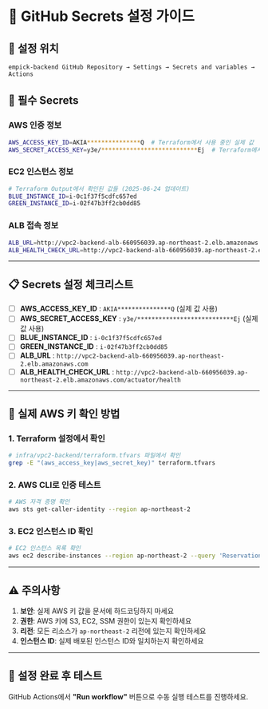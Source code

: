 # 🔐 GitHub Secrets 설정 가이드

## 📍 설정 위치

`empick-backend GitHub Repository → Settings → Secrets and variables → Actions`

## 🔑 필수 Secrets

### **AWS 인증 정보**

```bash
AWS_ACCESS_KEY_ID=AKIA***************Q  # Terraform에서 사용 중인 실제 값
AWS_SECRET_ACCESS_KEY=y3e/***************************Ej  # Terraform에서 사용 중인 실제 값
```

### **EC2 인스턴스 정보**

```bash
# Terraform Output에서 확인된 값들 (2025-06-24 업데이트)
BLUE_INSTANCE_ID=i-0c1f37f5cdfc657ed
GREEN_INSTANCE_ID=i-02f47b3ff2cb0dd85
```

### **ALB 접속 정보**

```bash
ALB_URL=http://vpc2-backend-alb-660956039.ap-northeast-2.elb.amazonaws.com
ALB_HEALTH_CHECK_URL=http://vpc2-backend-alb-660956039.ap-northeast-2.elb.amazonaws.com/actuator/health
```

---

## 📋 **Secrets 설정 체크리스트**

- [ ] **AWS_ACCESS_KEY_ID** : `AKIA***************Q` (실제 값 사용)
- [ ] **AWS_SECRET_ACCESS_KEY** : `y3e/***************************Ej` (실제 값 사용)
- [ ] **BLUE_INSTANCE_ID** : `i-0c1f37f5cdfc657ed`
- [ ] **GREEN_INSTANCE_ID** : `i-02f47b3ff2cb0dd85`
- [ ] **ALB_URL** : `http://vpc2-backend-alb-660956039.ap-northeast-2.elb.amazonaws.com`
- [ ] **ALB_HEALTH_CHECK_URL** : `http://vpc2-backend-alb-660956039.ap-northeast-2.elb.amazonaws.com/actuator/health`

---

## 🔧 **실제 AWS 키 확인 방법**

### **1. Terraform 설정에서 확인**

```bash
# infra/vpc2-backend/terraform.tfvars 파일에서 확인
grep -E "(aws_access_key|aws_secret_key)" terraform.tfvars
```

### **2. AWS CLI로 인증 테스트**

```bash
# AWS 자격 증명 확인
aws sts get-caller-identity --region ap-northeast-2
```

### **3. EC2 인스턴스 ID 확인**

```bash
# EC2 인스턴스 목록 확인
aws ec2 describe-instances --region ap-northeast-2 --query 'Reservations[].Instances[?State.Name==`running`].[InstanceId,Tags[?Key==`Name`].Value|[0],PrivateIpAddress]' --output table
```

---

## ⚠️ **주의사항**

1. **보안**: 실제 AWS 키 값을 문서에 하드코딩하지 마세요
2. **권한**: AWS 키에 S3, EC2, SSM 권한이 있는지 확인하세요
3. **리전**: 모든 리소스가 `ap-northeast-2` 리전에 있는지 확인하세요
4. **인스턴스 ID**: 실제 배포된 인스턴스 ID와 일치하는지 확인하세요

---

## 🚀 **설정 완료 후 테스트**

GitHub Actions에서 **"Run workflow"** 버튼으로 수동 실행 테스트를 진행하세요.
